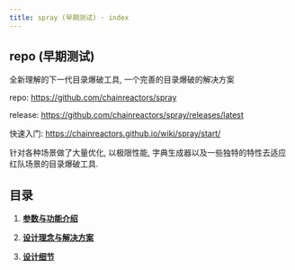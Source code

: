 ```yaml
---
title: spray (早期测试) · index
---
```


## repo (早期测试)

全新理解的下一代目录爆破工具, 一个完善的目录爆破的解决方案

repo: https://github.com/chainreactors/spray

release: https://github.com/chainreactors/spray/releases/latest

快速入门: https://chainreactors.github.io/wiki/spray/start/

针对各种场景做了大量优化, 以极限性能, 字典生成器以及一些独特的特性去适应红队场景的目录爆破工具.

## 目录

1. [**参数与功能介绍**](/wiki/spray/start)

2. [**设计理念与解决方案**](/wiki/spray/design)

3. [**设计细节**](/wiki/spray/detail)

   



